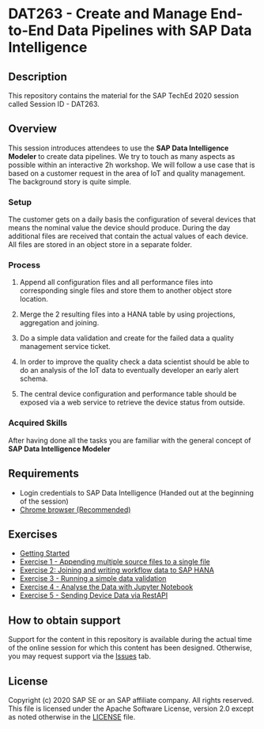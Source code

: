 # DAT263 - Create and Manage End-to-End Data Pipelines with SAP Data Intelligence

## Description

This repository contains the material for the SAP TechEd 2020 session called Session ID - DAT263.

## Overview

This session introduces attendees to use the **SAP Data Intelligence Modeler** to create data pipelines. We try to touch as many aspects as possible within an interactive 2h workshop. We will follow a use case that is based on a customer request in the area of IoT and quality management. The background story is quite simple.

### Setup
 The customer gets on a daily basis the configuration of several devices that means the nominal value the device should produce. During the day additional files are received that contain the actual values of each device. All files are stored in an object store in a separate folder.

### Process
1. Append all configuration files and all performance files into corresponding single files and store them to another object store location.

2. Merge the 2 resulting files into a HANA table by using projections, aggregation and joining.

3. Do a simple data validation and create for the failed data a quality management service ticket.

4. In order to improve the quality check a data scientist should be able to do an analysis of the IoT data to eventually developer an early alert schema.

5. The central device configuration and performance table should be exposed via a web service to retrieve the device status from outside.

### Acquired Skills
After having done all the tasks you are familiar with the general concept of **SAP Data Intelligence Modeler**


## Requirements

  * Login credentials to SAP Data Intelligence (Handed out at the beginning of the session)
  * [Chrome browser (Recommended)](https://www.google.com/chrome/)


## Exercises

- [Getting Started](exercises/gettingstarted/)
- [Exercise 1 - Appending multiple source files to a single file](exercises/ex1/)
- [Exercise 2: Joining and writing workflow data to SAP HANA](exercises/ex2/)
- [Exercise 3 - Running a simple data validation](exercises/ex3/)
- [Exercise 4 - Analyse the Data with Jupyter Notebook](exercises/ex4)
- [Exercise 5 - Sending Device Data via RestAPI](exercises/ex5)


## How to obtain support

Support for the content in this repository is available during the actual time of the online session for which this content has been designed. Otherwise, you may request support via the [Issues](../../issues) tab.

## License
Copyright (c) 2020 SAP SE or an SAP affiliate company. All rights reserved. This file is licensed under the Apache Software License, version 2.0 except as noted otherwise in the [LICENSE](LICENSES/Apache-2.0.txt) file.
